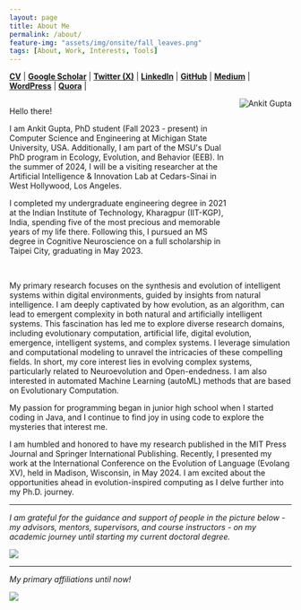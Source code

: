 ```yaml
---
layout: page
title: About Me
permalink: /about/
feature-img: "assets/img/onsite/fall_leaves.png"
tags: [About, Work, Interests, Tools]
---
```


<!-- <head> 
        <style> 
            body { 
                text-align:center; 
            }
        </style> 

</head>  -->


<a href="https://drive.google.com/file/d/1n535ztQW42QEHj3eyCB6SBZ2APensgiX/view?usp=sharing" target="_blank"><b>CV</b></a> | <a href="https://scholar.google.com/citations?user=FTCbGjoAAAAJ&hl=en" target="_blank"><b>Google Scholar</b></a> | <a href="https://twitter.com/ankiitgupta7" target="_blank"><b>Twitter (X)</b></a> | <a href="https://www.linkedin.com/in/ankiitgupta7/" target="_blank"><b>LinkedIn</b></a> | <a href="https://github.com/ankiitgupta7" target="_blank"><b>GitHub</b></a> | <a href="https://medium.com/@ankiitgupta7" target="_blank"><b>Medium</b></a> | <a href="https://ankiitgupta7.wordpress.com/" target="_blank"><b>WordPress</b></a> | <a href="https://www.quora.com/profile/Ankit-Gupta-1695" target="_blank"><b>Quora</b></a> |


<!-- Begin side-by-side layout with image on the right -->
<div style="display: flex; align-items: flex-start;">

  <!-- Text section -->
  <div style="flex: 1;">
    <p>Hello there!</p>
    <p>
      I am Ankit Gupta, PhD student (Fall 2023 - present) in Computer Science and Engineering at Michigan State University, USA. Additionally, I am part of the MSU's Dual PhD program in Ecology, Evolution, and Behavior (EEB). In the summer of 2024, I will be a visiting researcher at the Artificial Intelligence & Innovation Lab at Cedars-Sinai in West Hollywood, Los Angeles.
    </p>
    <p>
      I completed my undergraduate engineering degree in 2021 at the Indian Institute of Technology, Kharagpur (IIT-KGP), India, spending five of the most precious and memorable years of my life there. Following this, I pursued an MS degree in Cognitive Neuroscience on a full scholarship in Taipei City, graduating in May 2023.
    </p>
  </div>

  <!-- Image section on the right -->
  <img src="https://ankiitgupta7.github.io/assets/img/mygallery/India%20Gate%20Picture.jpeg" alt="Ankit Gupta" style="height: auto; max-height: 100%; width: auto; max-width: 60%; margin-left: 20px;">

</div>
<!-- End side-by-side layout -->

<br>

My primary research focuses on the synthesis and evolution of intelligent systems within digital environments, guided by insights from natural intelligence. I am deeply captivated by how evolution, as an algorithm, can lead to emergent complexity in both natural and artificially intelligent systems. This fascination has led me to explore diverse research domains, including evolutionary computation, artificial life, digital evolution, emergence, intelligent systems, and complex systems. I leverage simulation and computational modeling to unravel the intricacies of these compelling fields. In short, my core interest lies in evolving complex systems, particularly related to Neuroevolution and Open-endedness. I am also interested in automated Machine Learning (autoML) methods that are based on Evolutionary Computation.

My passion for programming began in junior high school when I started coding in Java, and I continue to find joy in using code to explore the mysteries that interest me.

I am humbled and honored to have my research published in the MIT Press Journal and Springer International Publishing. Recently, I presented my work at the International Conference on the Evolution of Language (Evolang XV), held in Madison, Wisconsin, in May 2024. I am excited about the opportunities ahead in evolution-inspired computing as I delve further into my Ph.D. journey.



***

*I am grateful for the guidance and support of people in the picture below - my advisors, mentors, supervisors, and course instructors - on my academic journey until starting my current doctoral degree.*

![](https://ankiitgupta7.github.io/assets/img/onsite/mentors.png)

***

*My primary affiliations until now!*

![](https://ankiitgupta7.github.io/assets/img/onsite/affiliations2024.png)


